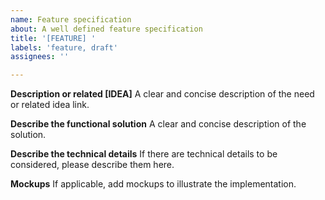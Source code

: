 ```yaml
---
name: Feature specification
about: A well defined feature specification
title: '[FEATURE] '
labels: 'feature, draft'
assignees: ''

---
```


**Description or related [IDEA]**
A clear and concise description of the need or related idea link.

**Describe the functional solution**
A clear and concise description of the solution.

**Describe the technical details**
If there are technical details to be considered, please describe them here.

**Mockups**
If applicable, add mockups to illustrate the implementation.